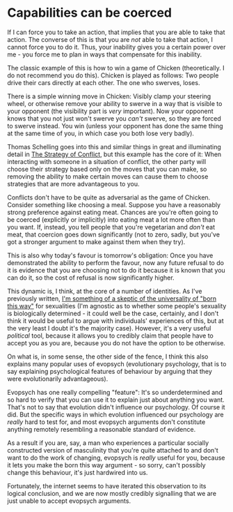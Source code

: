 # Capabilities can be coerced

If I can force you to take an action, that implies that you are able to take that action.
The converse of this is that you are *not* able to take that action, I cannot force you to do it.
Thus, your inability gives you a certain power over me - you force me to plan in ways that compensate for this inability.

The classic example of this is how to win a game of Chicken (theoretically. I do not recommend you do this).
Chicken is played as follows: Two people drive their cars directly at each other. The one who swerves, loses.

There is a simple winning move in Chicken: Visibly clamp your steering wheel, or otherwise remove your ability to swerve in a way that is visible to your opponent (the visibility part is *very* important).
Now your opponent knows that you not just won't swerve you *can't* swerve, so they are forced to swerve instead.
You win (unless your opponent has done the same thing at the same time of you, in which case you both lose very badly).

Thomas Schelling goes into this and similar things in great and illuminating detail in [The Strategy of Conflict](https://amzn.to/3a7N3MM), but this example has the core of it: When interacting with someone in a situation of conflict, the other party will choose their strategy based only on the moves that you can make, so removing the ability to make certain moves can cause them to choose strategies that are more advantageous to you.

Conflicts don't have to be quite as adversarial as the game of Chicken. Consider something like choosing a meal. Suppose you have a reasonably strong preference against eating meat. Chances are you're often going to be coerced (explicitly or implicitly) into eating meat a lot more often than you want. If, instead, you tell people that you're vegetarian and *don't* eat meat, that coercion goes down significantly (not to zero, sadly, but you've got a stronger argument to make against them when they try).

This is also why today's favour is tomorrow's obligation: Once you have demonstrated the ability to perform the favour, now any future refusal to do it is evidence that you are choosing not to do it because it is known that you can do it, so the cost of refusal is now significantly higher.

This dynamic is, I think, at the core of a number of identities. As I've previously written, [I'm something of a skeptic of the universality of "born this way"](https://www.drmaciver.com/2018/06/on-not-quite-fitting/) for sexualities (I'm agnostic as to whether some people's sexuality is biologically determined - it could well be the case, certainly, and I don't think it would be useful to argue with individuals' experiences of this, but at the very least I doubt it's the majority case).
However, it's a very useful *political* tool, because it allows you to credibly claim that people have to accept you as you are, because you do not have the option to be otherwise.

On what is, in some sense, the other side of the fence, I think this also explains many popular uses of evopsych (evolutionary psychology, that is to say explaining psychological features of behaviour by arguing that they were evolutionarily advantageous).

Evopsych has one really compelling "feature": It's so underdetermined and so hard to verify that you can use it to explain just about anything you want.
That's not to say that evolution didn't influence our psychology. Of course it did. But the specific ways in which evolution influenced our psychology are *really* hard to test for, and most evopsych arguments don't constitute anything remotely resembling a reasonable standard of evidence.

As a result if you are, say, a man who experiences a particular socially constructed version of masculinity that you're quite attached to and don't want to do the work of changing,
evopsych is *really* useful for you, because it lets you make the born this way argument - so sorry, can't possibly change this behaviour, it's just hardwired into us.

Fortunately, the internet seems to have iterated this observation to its logical conclusion, and we are now mostly credibly signalling that we are just unable to accept evopsych arguments.
